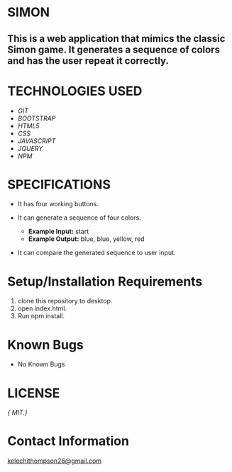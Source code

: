 # SIMON
## This is a web application that mimics the classic Simon game. It generates a sequence of colors and has the user repeat it correctly.

# TECHNOLOGIES USED

* _GIT_
* _BOOTSTRAP_
* _HTML5_
* _CSS_
* _JAVASCRIPT_
* _JQUERY_
* _NPM_


# SPECIFICATIONS

* It has four working buttons.

* It can generate a sequence of four colors.
  * **Example Input:** start
  * **Example Output:** blue, blue, yellow, red

* It can compare the generated sequence to user input.

# Setup/Installation Requirements

1. clone this repository to desktop. 
2. open index.html.
3. Run npm install.

# Known Bugs
* No Known Bugs

# LICENSE

_{ MIT.}_

# Contact Information
kelechithompson26@gmail.com

